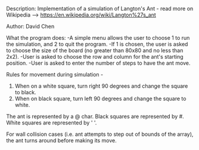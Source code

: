 Description:
Implementation of a simulation of Langton's Ant - read more on Wikipedia --> https://en.wikipedia.org/wiki/Langton%27s_ant

Author: 
David Chen

What the program does:
-A simple menu allows the user to choose 1 to run the simulation, and 2 to quit the program.
-If 1 is chosen, the user is asked to choose the size of the board (no greater than 80x80 and no less than 2x2).
-User is asked to choose the row and column for the ant's starting position.
-User is asked to enter the number of steps to have the ant move.

Rules for movement during simulation -
1. When on a white square, turn right 90 degrees and change the square to black.
2. When on black square, turn left 90 degrees and change the square to white.

The ant is represented by a @ char. Black squares are represented by #. White squares are represented by ' '.

For wall collision cases (i.e. ant attempts to step out of bounds of the array), the ant turns around before making its move.





